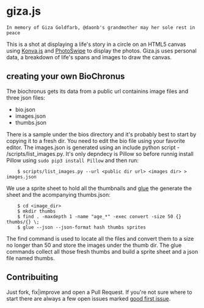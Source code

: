# giza.js

    In memory of Giza Goldfarb, @daonb's grandmother may her sole rest in peace

This is a shot at displaying a life's story in a circle on an HTML5 canvas 
using [Konva.js](https://github.com/konvajs/konva) and
[PhotoSwipe](https://github.com/dimsemenov/PhotoSwipe) to display the photos.
Giza.js uses personal data, a breakdown of life's spans and images to draw
the canvas.

## creating your own BioChronus

The biochronus gets its data from a public url containins image files and 
three json files:

- bio.json
- images.json
- thumbs.json

There is a sample under the bios directory and it's probably best to start by
copying it to a fresh dir.  You need to edit the bio file using your favorite
editor. The images.json is generated using an include python script -
/scripts/list_images.py. It's only depndecy is Pillow so before runnig install
Pillow using `sudo pip3 install Pillow` and then run:

```
    $ scripts/list_images.py --url <public dir url> <images dir> > images.json
```

We use a sprite sheet to hold all the thumbnails and
[glue](https://github.com/jorgebastida/glue) the generate the
sheet and the acompanying thumbs.json:

```
    $ cd <image_dir>
    $ mkdir thumbs
    $ find . -maxdepth 1 -name "age_*" -exec convert -size 50 {} thumbs/{} \;
    $ glue --json --json-format hash thumbs sprites
```

The find command is used to locate all the files and convert them to a size no
longer than 50 and store the images under the thumb dir.  The glue commands 
collect all those fresh thumbs and build a sprite sheet and a json file named
thumbs.


## Contribuiting

Just fork, fix|improve and open a Pull Request. If you're not sure where to
start there are always a few open issues marked [good first
issue](https://github.com/daonb/biochronus/labels/good%20first%20issue).
